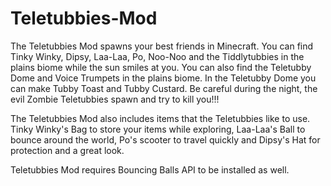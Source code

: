 # Teletubbies-Mod
The Teletubbies Mod spawns your best friends in Minecraft. You can find Tinky Winky, Dipsy, Laa-Laa, Po, Noo-Noo and the Tiddlytubbies in the plains biome while the sun smiles at you. You can also find the Teletubby Dome and Voice Trumpets in the plains biome. In the Teletubby Dome you can make Tubby Toast and Tubby Custard. Be careful during the night, the evil Zombie Teletubbies spawn and try to kill you!!!  

The Teletubbies Mod also includes items that the Teletubbies like to use. Tinky Winky's Bag to store your items while exploring, Laa-Laa's Ball to bounce around the world, Po's scooter to travel quickly and Dipsy's Hat for protection and a great look.  

Teletubbies Mod requires Bouncing Balls API to be installed as well.